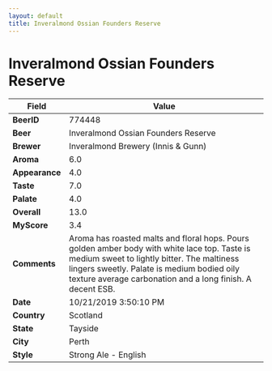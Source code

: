 ```yaml
---
layout: default
title: Inveralmond Ossian Founders Reserve
---
```


# Inveralmond Ossian Founders Reserve

| Field         | Value     |
|---------------|-----------|
| **BeerID** | 774448 |
| **Beer** | Inveralmond Ossian Founders Reserve |
| **Brewer** | Inveralmond Brewery (Innis & Gunn) |
| **Aroma** | 6.0 |
| **Appearance** | 4.0 |
| **Taste** | 7.0 |
| **Palate** | 4.0 |
| **Overall** | 13.0 |
| **MyScore** | 3.4 |
| **Comments** | Aroma has roasted malts and floral hops. Pours golden amber body with white lace top. Taste is medium sweet to lightly bitter. The maltiness lingers sweetly. Palate is medium bodied oily texture average carbonation and a long finish. A decent ESB. |
| **Date** | 10/21/2019 3:50:10 PM |
| **Country** | Scotland |
| **State** | Tayside |
| **City** | Perth |
| **Style** | Strong Ale - English |
